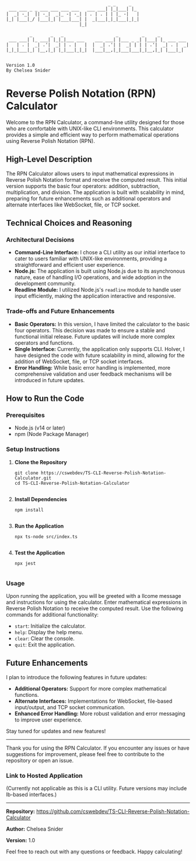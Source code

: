 ```
                                       _ _     _                     
 ___ ___ _ _ ___ ___ ___ ___   ___ ___| |_|___| |_                   
|  _| -_|  || -_|  _|_ -| -_| | . | . | | |_ -|   |                  
|_| |___|_/ |___|_| |___|___| |  _|___|_|_|___|_|_|                  
                            |_|                                    
                            
         _       _   _                    _         _     _           
 ___ ___| |_ ___| |_|_|___ ___    ___ ___| |___ _ _| |___| |_ ___ ___ 
|   | . |  _| .'|  _| | . |   |  |  _| .'| |  _| | | | .'|  _| . |  _|
|_|_|___|_| |__,|_| |_|___|_|_|  |___|__,|_|___|___|_|__,|_| |___|_|


Version 1.0
By Chelsea Snider
```

<h1>Reverse Polish Notation (RPN) Calculator</h1>

<p>Welcome to the RPN Calculator, a command-line utility designed for those who are comfortable with UNIX-like CLI environments. This calculator provides a simple and efficient way to perform mathematical operations using Reverse Polish Notation (RPN).</p>

<h2>High-Level Description</h2>

<p>The RPN Calculator allows users to input mathematical expressions in Reverse Polish Notation format and receive the computed result. This initial version supports the basic four operators: addition, subtraction, multiplication, and division. The application is built with scalability in mind, preparing for future enhancements such as additional operators and alternate interfaces like WebSocket, file, or TCP socket.</p>

<h2>Technical Choices and Reasoning</h2>

<h3>Architectural Decisions</h3>

<ul>
  <li><strong>Command-Line Interface:</strong> I chose a CLI utility as our initial interface to cater to users familiar with UNIX-like environments, providing a straightforward and efficient user experience.</li>
  <li><strong>Node.js:</strong> The application is built using Node.js due to its asynchronous nature, ease of handling I/O operations, and wide adoption in the development community.</li>
  <li><strong>Readline Module:</strong> I utilized Node.js's <code>readline</code> module to handle user input efficiently, making the application interactive and responsive.</li>
</ul>

<h3>Trade-offs and Future Enhancements</h3>

<ul>
  <li><strong>Basic Operators:</strong> In this version, I have limited the calculator to the basic four operators. This decision was made to ensure a stable and functional initial release. Future updates will include more complex operators and functions.</li>
  <li><strong>Single Interface:</strong> Currently, the application only supports CLI. HoIver, I have designed the code with future scalability in mind, allowing for the addition of WebSocket, file, or TCP socket interfaces.</li>
  <li><strong>Error Handling:</strong> While basic error handling is implemented, more comprehensive validation and user feedback mechanisms will be introduced in future updates.</li>
</ul>

<h2>How to Run the Code</h2>

<h3>Prerequisites</h3>

<ul>
  <li>Node.js (v14 or later)</li>
  <li>npm (Node Package Manager)</li>
</ul>

<h3>Setup Instructions</h3>

<ol>
  <li><strong>Clone the Repository</strong>
    <pre><code>git clone https://cswebdev/TS-CLI-Reverse-Polish-Notation-Calculator.git
cd TS-CLI-Reverse-Polish-Notation-Calculator
    </code></pre>
  </li>
  <li><strong>Install Dependencies</strong>
    <pre><code>npm install
    </code></pre>
  </li>
  <li><strong>Run the Application</strong>
    <pre><code>npx ts-node src/index.ts
    </code></pre>
  </li>
  <li><strong>Test the Application</strong>
    <pre><code>npx jest
    </code></pre>
  </li>
</ol>

<h3>Usage</h3>

<p>Upon running the application, you will be greeted with a Ilcome message and instructions for using the calculator. Enter mathematical expressions in Reverse Polish Notation to receive the computed result. Use the following commands for additional functionality:</p>

<ul>
  <li><code>start</code>: Initialize the calculator.</li>
  <li><code>help</code>: Display the help menu.</li>
  <li><code>clear</code>: Clear the console.</li>
  <li><code>quit</code>: Exit the application.</li>
</ul>

<h2>Future Enhancements</h2>

<p>I plan to introduce the following features in future updates:</p>

<ul>
  <li><strong>Additional Operators:</strong> Support for more complex mathematical functions.</li>
  <li><strong>Alternate Interfaces:</strong> Implementations for WebSocket, file-based input/output, and TCP socket communication.</li>
  <li><strong>Enhanced Error Handling:</strong> More robust validation and error messaging to improve user experience.</li>
</ul>

<p>Stay tuned for updates and new features!</p>

<hr>

<p>Thank you for using the RPN Calculator. If you encounter any issues or have suggestions for improvement, please feel free to contribute to the repository or open an issue.</p>

<h3>Link to Hosted Application</h3>

<p>(Currently not applicable as this is a CLI utility. Future versions may include Ib-based interfaces.)</p>

<hr>

<p><strong>Repository:</strong> <a href="https:/g/ithub.com/cswebdev/TS-CLI-Reverse-Polish-Notation-Calculator/">https://github.com/cswebdev/TS-CLI-Reverse-Polish-Notation-Calculator</a></p>

<p><strong>Author:</strong> Chelsea Snider</p>

<p><strong>Version:</strong> 1.0</p>

<p>Feel free to reach out with any questions or feedback. Happy calculating!</p>
